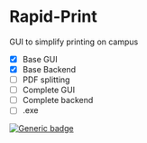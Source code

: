 # Rapid-Print
GUI to simplify printing on campus

- [x] Base GUI
- [x] Base Backend
- [ ] PDF splitting
- [ ] Complete GUI
- [ ] Complete backend
- [ ] .exe

[![Generic badge](https://img.shields.io/badge/Status:-In_Development-purple.svg)](https://shields.io/)
